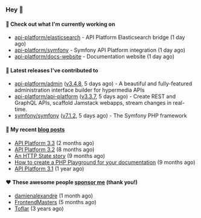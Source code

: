 ### Hey 👋

#### 👷 Check out what I'm currently working on

- [api-platform/elasticsearch](https://github.com/api-platform/elasticsearch) - API Platform Elasticsearch bridge (1 day ago)
- [api-platform/symfony](https://github.com/api-platform/symfony) - Symfony API Platform integration (1 day ago)
- [api-platform/docs-website](https://github.com/api-platform/docs-website) - Documentation website (1 day ago)

#### 🔭 Latest releases I've contributed to

- [api-platform/admin](https://github.com/api-platform/admin) ([v3.4.8](https://github.com/api-platform/admin/releases/tag/v3.4.8), 5 days ago) - A beautiful and fully-featured administration interface builder for hypermedia APIs
- [api-platform/api-platform](https://github.com/api-platform/api-platform) ([v3.3.7](https://github.com/api-platform/api-platform/releases/tag/v3.3.7), 5 days ago) - Create REST and GraphQL APIs, scaffold Jamstack webapps, stream changes in real-time.
- [symfony/symfony](https://github.com/symfony/symfony) ([v7.1.2](https://github.com/symfony/symfony/releases/tag/v7.1.2), 5 days ago) - The Symfony PHP framework

#### 📜 My recent [blog posts](https://soyuka.me)

- [API Platform 3.3](https://soyuka.me/api-platform-3.3/) (2 months ago)
- [API Platform 3.2](https://soyuka.me/api-platform-3.2/) (8 months ago)
- [An HTTP State story](https://soyuka.me/http-state-story/) (9 months ago)
- [How to create a PHP Playground for your documentation](https://soyuka.me/how-to-create-a-php-playground-for-your-documentation/) (9 months ago)
- [API Platform 3.1](https://soyuka.me/api-platform-3.1-whats-new/) (1 year ago)

#### ❤️ These awesome people [sponsor me](https://github.com/sponsors/soyuka) (thank you!)

- [damienalexandre](https://github.com/damienalexandre) (1 month ago)
- [FrontendMasters](https://github.com/FrontendMasters) (5 months ago)
- [Toflar](https://github.com/Toflar) (3 years ago)
